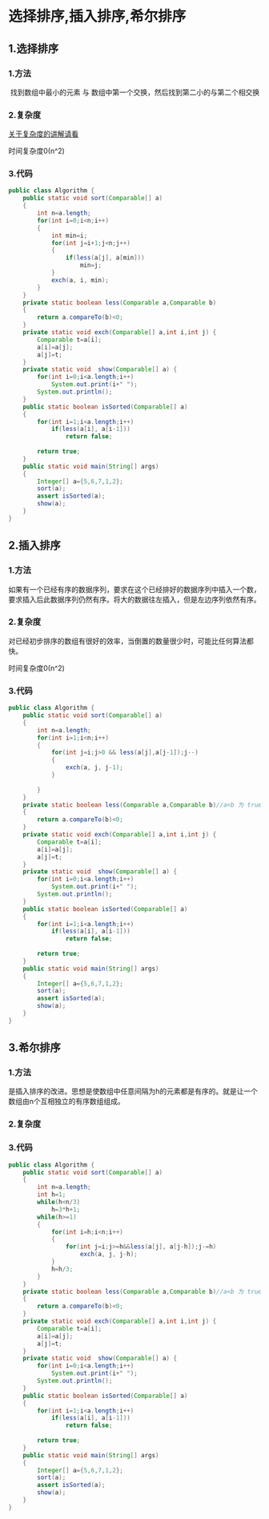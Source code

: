# 选择排序,插入排序,希尔排序

## 1.选择排序  

### 1.方法

​	找到数组中最小的元素 与 数组中第一个交换，然后找到第二小的与第二个相交换

### 2.复杂度

[关于复杂度的讲解请看](https://blog.csdn.net/haha223545/article/details/93619874)

时间复杂度0(n^2)

### 3.代码

```java
public class Algorithm {
	public static void sort(Comparable[] a)
	{
		int n=a.length;
		for(int i=0;i<n;i++)
		{
			int min=i;
			for(int j=i+1;j<n;j++)
			{
				if(less(a[j], a[min]))
					min=j;
			}
			exch(a, i, min);
		}
	}
	private static boolean less(Comparable a,Comparable b)
	{
		return a.compareTo(b)<0;
	}
	private static void exch(Comparable[] a,int i,int j) {
		Comparable t=a[i];
		a[i]=a[j];
		a[j]=t;
	}
	private static void  show(Comparable[] a) {
		for(int i=0;i<a.length;i++)
			System.out.print(i+" ");
		System.out.println();
	}
	public static boolean isSorted(Comparable[] a)
	{
		for(int i=1;i<a.length;i++)
			if(less(a[i], a[i-1]))
				return false;
		
		return true;
	}
	public static void main(String[] args)
	{
		Integer[] a={5,6,7,1,2};
		sort(a);
		assert isSorted(a);
		show(a);
	}
}

```





## 2.插入排序

### 1.方法

如果有一个已经有序的数据序列，要求在这个已经排好的数据序列中插入一个数，要求插入后此数据序列仍然有序。将大的数据往左插入，但是左边序列依然有序。

### 2.复杂度

对已经初步排序的数组有很好的效率，当倒置的数量很少时，可能比任何算法都快。

时间复杂度0(n^2)

### 3.代码

```java
public class Algorithm {
	public static void sort(Comparable[] a)
	{
		int n=a.length;
		for(int i=1;i<n;i++)
		{
			for(int j=i;j>0 && less(a[j],a[j-1]);j--)
			{
				exch(a, j, j-1);
			}
			
		}
	}
	private static boolean less(Comparable a,Comparable b)//a<b 为 true
	{
		return a.compareTo(b)<0;
	}
	private static void exch(Comparable[] a,int i,int j) {
		Comparable t=a[i];
		a[i]=a[j];
		a[j]=t;
	}
	private static void  show(Comparable[] a) {
		for(int i=0;i<a.length;i++)
			System.out.print(i+" ");
		System.out.println();
	}
	public static boolean isSorted(Comparable[] a)
	{
		for(int i=1;i<a.length;i++)
			if(less(a[i], a[i-1]))
				return false;
		
		return true;
	}
	public static void main(String[] args)
	{
		Integer[] a={5,6,7,1,2};
		sort(a);
		assert isSorted(a);
		show(a);
	}
}
```





## 3.希尔排序

### 1.方法

是插入排序的改进。思想是使数组中任意间隔为h的元素都是有序的。就是让一个数组由n个互相独立的有序数组组成。

### 2.复杂度



### 3.代码

```java
public class Algorithm {
	public static void sort(Comparable[] a)
	{
		int n=a.length;
		int h=1;
		while(h<n/3)
			h=3*h+1;
		while(h>=1)
		{
			for(int i=h;i<n;i++)
			{
				for(int j=i;j>=h&&less(a[j], a[j-h]);j-=h)
					exch(a, j, j-h);
			}
			h=h/3;
		}
	}
	private static boolean less(Comparable a,Comparable b)//a<b 为 true
	{
		return a.compareTo(b)<0;
	}
	private static void exch(Comparable[] a,int i,int j) {
		Comparable t=a[i];
		a[i]=a[j];
		a[j]=t;
	}
	private static void  show(Comparable[] a) {
		for(int i=0;i<a.length;i++)
			System.out.print(i+" ");
		System.out.println();
	}
	public static boolean isSorted(Comparable[] a)
	{
		for(int i=1;i<a.length;i++)
			if(less(a[i], a[i-1]))
				return false;
		
		return true;
	}
	public static void main(String[] args)
	{
		Integer[] a={5,6,7,1,2};
		sort(a);
		assert isSorted(a);
		show(a);
	}
}
```

